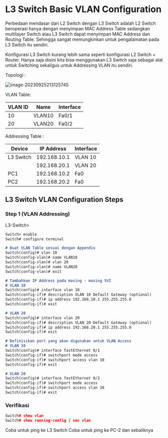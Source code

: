 # L3 Switch Basic VLAN Configuration

Perbedaan mendasar dari L2 Switch dengan L3 Switch adalah L2 Switch beroperasi hanya dengan menyimpan MAC Address Table sedangkan multilayer Switch atau L3 Switch dapat menyimpan MAC Address dan Routing Table. Sehingga sangat memungkinkan untuk pengalamatan pada L3 Switch itu sendiri.

Konfigurasi L3 Switch kurang lebih sama seperti konfigurasi L2 Switch + Router. Hanya saja disini kita bisa menggunakan L3 Switch saja sebagai alat untuk Switching sekaligus untuk Addressing VLAN itu sendiri.

Topologi :

![image-20230925213125745](https://github.com/diotriandika/learn-networking/assets/109568349/c3cad239-82ec-46f1-bc6c-f9377b07d157)

VLAN Table:

| VLAN ID | Name   | Interface |
| ------- | ------ | --------- |
| 10      | VLAN10 | Fa0/1     |
| 20      | VLAN20 | Fa0/2     |

Addressing Table :

| Device    | IP Address   | Interface |
| --------- | ------------ | --------- |
| L3 Switch | 192.168.10.1 | VLAN 10   |
|           | 192.168.20.1 | VLAN 20   |
| PC1       | 192.168.10.2 | Fa0       |
| PC2       | 192.168.20.2 | Fa0       |

## L3 Switch VLAN Configuration Steps

### Step 1 (VLAN Addressing)

L3-Switch>

```markdown
Switch> enable
Switch# configure terminal

# Buat VLAN Table sesuai dengan Appendix
Switch(config)# vlan 10
Switch(config-vlan)# name VLAN10
Switch(config-vlan)# vlan 20
Switch(config-vlan)# name VLAN20
Switch(config-vlan)# exit

# Tambahkan IP Address pada masing - masing SVI
# VLAN 10
Switch(config)# interface vlan 10
Switch(config-if)# description VLAN 10 Default Gateway (optional)
Switch(config-if)# ip address 192.168.10.1 255.255.255.0
Switch(config-if)# exit

# VLAN 20
Switch(config)# interface vlan 20
Switch(config-if)# description VLAN 20 Default Gateway (optional)
Switch(config-if)# ip address 192.168.20.1 255.255.255.0
Switch(config-if)# exit
```

```markdown
# Definisikan port yang akan digunakan untuk VLAN Access
# VLAN 10
Switch(config)# interface fastEthernet 0/1
Switch(config-if)# switchport mode access
Switch(config-if)# switchport access vlan 10
Switch(config-if)# exit

# VLAN 20
Switch(config)# interface fastEthernet 0/2
Switch(config-if)# switchport mode access
Switch(config-if)# switchport access vlan 20
Switch(config-if)# exit
```

### Verifikasi

```C++
Switch# show vlan
Switch# show running-config | sec vlan
```

Coba untuk ping ke L3 Switch
Coba untuk ping ke PC-2 dan sebaliknya

